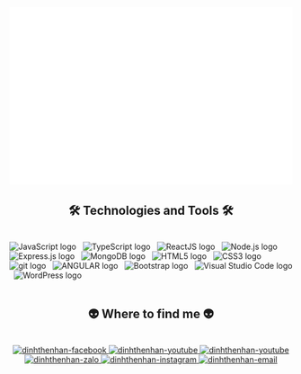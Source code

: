 <!-- Trungquandev -->
<a href="#" target="_blank">
  <img src="dinhthenhan.svg" width="1200" alt="dinhthenhan-official" />
</a>

<h2 align="center">🛠 Technologies and Tools 🛠</h2>
<br>
<!-- https://simpleicons.org/ -->
<span><img src="https://img.shields.io/badge/JavaScript-282C34?logo=javascript&logoColor=F7DF1E" alt="JavaScript logo" title="JavaScript" height="25" /></span>
&nbsp;
<span><img src="https://img.shields.io/badge/TypeScript-282C34?logo=typescript&logoColor=3178C6" alt="TypeScript logo" title="TypeScript" height="25" /></span>
&nbsp;
<span><img src="https://img.shields.io/badge/ReactJS-282C34?logo=react&logoColor=61DAFB" alt="ReactJS logo" title="ReactJS" height="25" /></span>
&nbsp;
<span><img src="https://img.shields.io/badge/Node.js-282C34?logo=node.js&logoColor=00F200" alt="Node.js logo" title="Node.js" height="25" /></span>
&nbsp;
<span><img src="https://img.shields.io/badge/Express-282C34?logo=express&logoColor=FFFFFF" alt="Express.js logo" title="Express.js" height="25" /></span>
&nbsp;
<span><img src="https://img.shields.io/badge/MongoDB-282C34?logo=mongodb&logoColor=47A248" alt="MongoDB logo" title="MongoDB" height="25" /></span>
&nbsp;
<span><img src="https://img.shields.io/badge/HTML5-282C34?logo=html5&logoColor=E34F26" alt="HTML5 logo" title="HTML5" height="25" /></span>
&nbsp;
<span><img src="https://img.shields.io/badge/CSS3-282C34?logo=css3&logoColor=1572B6" alt="CSS3 logo" title="CSS3" height="25" /></span>
&nbsp;
<span><img src="https://img.shields.io/badge/git-282C34?logo=git&logoColor=F05032" alt="git logo" title="git" height="25" /></span>
&nbsp;
<span><img src="https://img.shields.io/badge/Angular-282C34?logo=Angular&logoColor=1572B6" alt="ANGULAR logo" title="ANGULAR" height="25" /></span>
&nbsp;
<!-- <span><img src="https://img.shields.io/badge/Sass-282C34?logo=sass&logoColor=CC6699" alt="SASS logo" title="SASS" height="25" /></span>
&nbsp; -->
<span><img src="https://img.shields.io/badge/Bootstrap-282C34?logo=bootstrap&logoColor=7952B3" alt="Bootstrap logo" title="Bootstrap" height="25" /></span>
&nbsp;
<!-- <span><img src="https://img.shields.io/badge/ESLint-282C34?logo=eslint&logoColor=4B32C3" alt="ESLint logo" title="ESLint" height="25" /></span>
&nbsp; -->
<span><img src="https://img.shields.io/badge/VS%20Code-282C34?logo=visual-studio-code&logoColor=007ACC" alt="Visual Studio Code logo" title="Visual Studio Code" height="25" /></span>
&nbsp;
<!-- <span><img src="https://img.shields.io/badge/Firebase-282C34?logo=firebase&logoColor=FFCA28" alt="Firebase logo" title="Firebase" height="25" /></span>
&nbsp; -->
<span><img src="https://img.shields.io/badge/WordPress-282C34?logo=wordPress&logoColor=21759B" alt="WordPress logo" title="WordPress" height="25" /></span>
&nbsp;

<br>


<br>
<h2 align="center">👽 Where to find me 👽</h2>
<br>
<!-- https://icons8.com -->
<div align="center">
  <a href="https://www.facebook.com/dinhthenhan" target="blank">
    <img src="https://img.icons8.com/bubbles/100/000000/facebook-new.png" alt="dinhthenhan-facebook" />
  </a>
  <a href="https://www.youtube.com/@nhanreg" target="blank">
    <img src="https://img.icons8.com/bubbles/100/000000/youtube-squared.png" alt="dinhthenhan-youtube" />
  </a>
  <a href="https://www.tiktok.com/@dtnregedit" target="blank">
    <img src="https://img.icons8.com/bubbles/100/000000/tiktok.png" alt="dinhthenhan-youtube" />
  </a>
  <a href="https://zalo.me/0342031354" target="blank">
    <img src="https://img.icons8.com/bubbles/100/000000/zalo.png" alt="dinhthenhan-zalo" />
  </a>
  <a href="https://instagram.com/dinhnhan_05" target="blank">
    <img src="https://img.icons8.com/bubbles/100/000000/instagram.png" alt="dinhthenhan-instagram" />
  </a>
  <a href="mailto:dinhthenhandako@gmail.com" target="top">
    <img src="https://img.icons8.com/bubbles/100/000000/apple-mail.png" alt="dinhthenhan-email" />
  </a>
</div>

<br>

